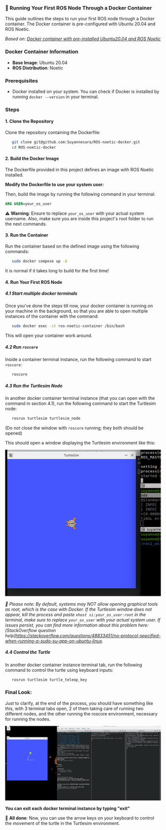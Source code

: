 ### 🚢 Running Your First ROS Node Through a Docker Container
This guide outlines the steps to run your first ROS node through a Docker container. The Docker container is pre-configured with Ubuntu 20.04 and ROS Noetic.

*Based on: [Docker container with pre-installed Ubuntu20.04 and ROS Noetic](https://medium.com/@sepideh.92sh/how-docker-revolutionizes-application-development-a-comprehensive-guide-for-beginners-fc2d3e53eb31)*

### Docker Container Information
- **Base Image**: Ubuntu 20.04
- **ROS Distribution**: Noetic

### Prerequisites
- Docker installed on your system. You can check if Docker is installed by running `docker --version` in your terminal.

### Steps

#### 1. Clone the Repository
Clone the repository containing the Dockerfile:

```bash
   git clone git@github.com:Suyannesara/ROS-noetic-docker.git
   cd ROS-noetic-docker
```

#### 2. Build the Docker Image

The Dockerfile provided in this project defines an image with ROS Noetic installed.

**Modify the Dockerfile to use your system user:**

Then, build the image by running the following command in your terminal:
```Dockerfile
ARG USER=your_os_user
```
⚠️ **Warning**: Ensure to replace `your_os_user` with your actual system username. Also, make sure you are inside this project's root folder to run the next commands.

#### 3. Run the Container

Run the container based on the defined image using the following commands:

```bash
   sudo docker compose up -d
```
It is normal if it takes long to build for the first time!

#### 4. Run Your First ROS Node

##### 4.1 Start multiple docker terminals

Once you've done the steps till now, your docker container is running on your machine in the background, so that you are able to open multiple instances of the container with the command:

```bash
   sudo docker exec -it ros-noetic-container /bin/bash
```

This will open your container work around.


##### 4.2 Run `roscore`
Inside a container terminal instance, run the following command to start `roscore`:

```bash
   roscore
```

##### 4.3 Run the Turtlesim Node
In another docker container terminal instance (that you can open with the command in section 4.1), run the following command to start the Turtlesim node:

```bash
   rosrun turtlesim turtlesim_node
```

(Do not close the window with `roscore` running; they both should be opened)


This should open a window displaying the Turtlesim environment like this:

![Turtlesim window](./turtlesimWindow.png)


*🛑 Please note: By default, systems may NOT allow opening graphical tools as root, which is the case with Docker. If the Turtlesim window does not appear, kill the process and paste `xhost si:your_os_user:root` in the terminal, make sure to replace `your_os_user` with your actual system user. If issues persist, you can find more information about this problem here: [StackOverflow question help]https://stackoverflow.com/questions/48833451/no-protocol-specified-when-running-a-sudo-su-app-on-ubuntu-linux.*

##### 4.4 Control the Turtle
In another docker container instance terminal tab, run the following command to control the turtle using keyboard inputs:

```bash
   rosrun turtlesim turtle_teleop_key
```

### Final Look:

Just to clarify, at the end of the process, you should have something like this, with 3 terminal tabs open, 2 of them taking care of running two different nodes, and the other running the roscore environment, necessary for running the nodes.

![Final Look](finalLook.png)

**You can exit each docker terminal instance by typing "exit"**

🎉 **All done**: Now, you can use the arrow keys on your keyboard to control the movement of the turtle in the Turtlesim environment.